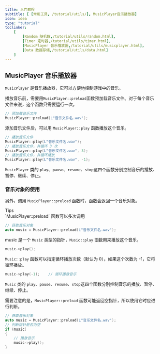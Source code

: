 ```yaml
---
title: 入门教程
subtitle: [ [常用工具, /tutorial/utils/], MusicPlayer音乐播放器]
icon: idea
type: "tutorial"
toclinker: 
    [
        [Random 随机数,/tutorial/utils/random.html],
        [Timer 定时器,/tutorial/utils/timer.html],
        [MusicPlayer 音乐播放器,/tutorial/utils/musicplayer.html],
        [Data 数据存储,/tutorial/utils/data.html]
    ]
---
```


## MusicPlayer 音乐播放器

`MusicPlayer` 是音乐播放器，它可以方便地控制游戏中的音乐。

播放音乐前，需要用`MusicPlayer::preload`函数预加载音乐文件。对于每个音乐文件来说，这个函数只需要运行一次。

```cpp
// 预加载音乐文件
MusicPlayer::preload(L"音乐文件名.wav");
```

添加音乐文件后，可以用 `MusicPlayer::play` 函数播放这个音乐。

```cpp
// 播放音乐文件
MusicPlayer::play(L"音乐文件名.wav");
// 播放音乐文件，并循环 3 次
MusicPlayer::play(L"音乐文件名.wav", 3);
// 播放音乐文件，并循环播放
MusicPlayer::play(L"音乐文件名.wav", -1);
```

`MusicPlayer` 类的 `play`、`pause`、`resume`、`stop`这四个函数分别控制音乐的播放、暂停、继续、停止。


### 音乐对象的使用

另外，调用 `MusicPlayer::preload` 函数时，函数会返回一个音乐对象。

<div class="ui info message"><div class="header">Tips </div>
`MusicPlayer::preload` 函数可以多次调用
</div>

```cpp
// 获取音乐对象
auto music = MusicPlayer::preload(L"音乐文件名.wav");
```

music 是一个 `Music` 类型的指针，`Music::play` 函数用来播放这个音乐。

```cpp
music->play();
```

`Music::play` 函数可以指定循环播放次数（默认为 0），如果这个次数为 -1，它将循环播放。

```cpp
music->play(-1);    // 循环播放音乐
```

`Music` 类的 `play`、`pause`、`resume`、`stop`这四个函数分别控制音乐的播放、暂停、继续、停止。

需要注意的是，`MusicPlayer::preload` 函数可能返回空指针，所以使用它时应进行判断。

```cpp
// 获取音乐对象
auto music = MusicPlayer::preload(L"音乐文件名.wav");
// 判断指针是否为空
if (music)
{
    // 播放音乐
    music->play();
}
```
